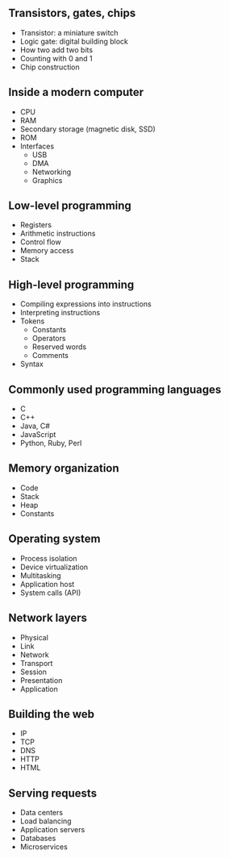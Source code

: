 ## Transistors, gates, chips
* Transistor: a miniature switch
* Logic gate: digital building block
* How two add two bits
* Counting with 0 and 1
* Chip construction


## Inside a modern computer
* CPU
* RAM
* Secondary storage (magnetic disk, SSD)
* ROM
* Interfaces
  * USB
  * DMA
  * Networking
  * Graphics


## Low-level programming
* Registers
* Arithmetic instructions
* Control flow
* Memory access
* Stack


## High-level programming
* Compiling expressions into instructions
* Interpreting instructions
* Tokens
  * Constants
  * Operators
  * Reserved words
  * Comments
* Syntax


## Commonly used programming languages
* C
* C++
* Java, C#
* JavaScript
* Python, Ruby, Perl


## Memory organization
* Code
* Stack
* Heap
* Constants


## Operating system
* Process isolation
* Device virtualization
* Multitasking
* Application host
* System calls (API)


## Network layers
* Physical
* Link
* Network
* Transport
* Session
* Presentation
* Application


## Building the web
* IP
* TCP
* DNS
* HTTP
* HTML


## Serving requests
* Data centers
* Load balancing
* Application servers
* Databases
* Microservices
